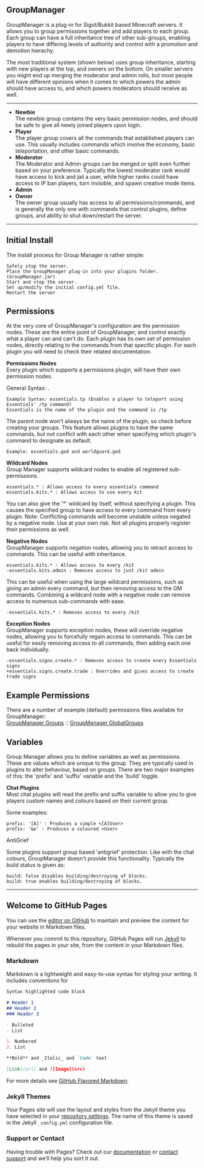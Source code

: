 ## GroupManager

GroupManager is a plug-in for Sigot/Bukkit based Minecraft servers. It allows you to group permissions together and add players to each group. Each group can have a full inheritance tree of other sub-groups, enabling players to have differing levels of authority and control with a promotion and demotion hierachy.

The most traditional system (shown below) uses group inheritance, starting with new players at the top, and owners on the bottom. On smaller servers you might end up merging the moderator and admin rolls, but most people will have different opinions when it comes to which powers the admin should have access to, and which powers moderators should receive as well.
___
- **Newbie**  
The newbie group contains the very basic permission nodes, and should be safe to give all newly joined players upon login.
- **Player**  
The player group covers all the commands that established players can use. This usually includes	commands which involve the economy, basic teleportation, and other basic commands.
- **Moderator**  
The Moderator and Admin groups can be merged or split even further based on your preference. Typically the lowest moderator rank would have access to kick and jail a user, while higher ranks could have access to IP ban players, turn invisible, and spawn creative mode items.
- **Admin**
- **Owner**  
The owner group usually has access to all permissions/commands, and is generally the only one with commands that control plugins, define groups, and ability to shut down/restart the server.
___

## Initial Install

The install process for Group Manager is rather simple:

    Safely stop the server.
    Place the GroupManager plug-in into your plugins folder. (GroupManager.jar)
    Start and stop the server.
    Set up/modify the initial config.yml file.
    Restart the server

## Permissions

At the very core of GroupManager's configuration are the permission nodes. These are the entire point of GroupManager, and control exactly what a player can and can't do. Each plugin has its own set of permission nodes, directly relating to the commands from that specific plugin. For each plugin you will need to check their related documentation.

**Permissions Nodes**  
Every plugin which supports a permissions plugin, will have their own permission nodes.

General Syntax: <plugin name>.<command name>

    Example Syntax: essentials.tp (Enables a player to teleport using Essentials' /tp command)
    Essentials is the name of the plugin and the command is /tp

The parent node won't always be the name of the plugin, so check before creating your groups. This feature allows plugins to have the same commands, but not conflict with each other when specifying which plugin's command to designate as default.

    Example: essentials.god and worldguard.god

**Wildcard Nodes**  
Group Manager supports wildcard nodes to enable all registered sub-permissions.

    essentials.* : Allows access to every essentials command
    essentials.kits.* : Allows access to use every kit

You can also give the '*' wildcard by itself, without specifying a plugin. This causes the specified group to have access to every command from every plugin. Note: Conflicting commands will become unstable unless negated by a negative node. Use at your own risk. Not all plugins properly register their permissions as well.

**Negative Nodes**  
GroupManager supports negation nodes, allowing you to retract access to commands. This can be useful with inheritance.

    essentials.kits.* : Allows access to every /kit
    -essentials.kits.admin : Removes access to just /kit admin

This can be useful when using the large wildcard permissions, such as giving an admin every command, but then removing access to the GM commands. Combining a wildcard node with a negative node can remove access to numerous sub-commands with ease.

    -essentials.kits.* : Removes access to every /kit

**Exception Nodes**  
GroupManager supports exception nodes, these will override negative nodes, allowing you to forcefully regain access to commands. This can be useful for easily removing access to all commands, then adding each one back individually.

    -essentials.signs.create.* : Removes access to create every Essentials signs
    +essentials.signs.create.trade : Overrides and gives access to create trade signs

## Example Permissions

There are a number of example (default) permissions files available for GroupManager:  
[GroupManager Groups](https://github.com/ElgarL/GroupManager/blob/master/resources/groups.yml) :: [GroupManager GlobalGroups](https://github.com/ElgarL/GroupManager/blob/master/resources/globalgroups.yml) 

## Variables
Group Manager allows you to define variables as well as permissions. These are values which are unique to the group. They are typically used in plugins to alter behaviour, based on groups. There are two major examples of this: the 'prefix' and 'suffix' variable and the 'build' toggle.

**Chat Plugins**  
Most chat plugins will read the prefix and suffix variable to allow you to give players custom names and colours based on their current group.

Some examples:

    prefix: '[A]' : Produces a simple <[A]User>
    prefix: '&e' : Produces a coloured <User>

AntiGrief

Some plugins support group based 'antigrief' protection. Like with the chat colours, GroupManager doesn't provide this functionality.
Typically the build status is given as:

    build: false disables building/destroying of blocks.
    build: true enables building/destroying of blocks.


___
## Welcome to GitHub Pages
 
You can use the [editor on GitHub](https://github.com/ElgarL/GroupManager/edit/gh-pages/README.md) to maintain and preview the content for your website in Markdown files.

Whenever you commit to this repository, GitHub Pages will run [Jekyll](https://jekyllrb.com/) to rebuild the pages in your site, from the content in your Markdown files.

### Markdown

Markdown is a lightweight and easy-to-use syntax for styling your writing. It includes conventions for

```markdown
Syntax highlighted code block

# Header 1
## Header 2
### Header 3

- Bulleted
- List

1. Numbered
2. List

**Bold** and _Italic_ and `Code` text

[Link](url) and ![Image](src)
```

For more details see [GitHub Flavored Markdown](https://guides.github.com/features/mastering-markdown/).

### Jekyll Themes

Your Pages site will use the layout and styles from the Jekyll theme you have selected in your [repository settings](https://github.com/ElgarL/GroupManager/settings). The name of this theme is saved in the Jekyll `_config.yml` configuration file.

### Support or Contact

Having trouble with Pages? Check out our [documentation](https://help.github.com/categories/github-pages-basics/) or [contact support](https://github.com/contact) and we’ll help you sort it out.
